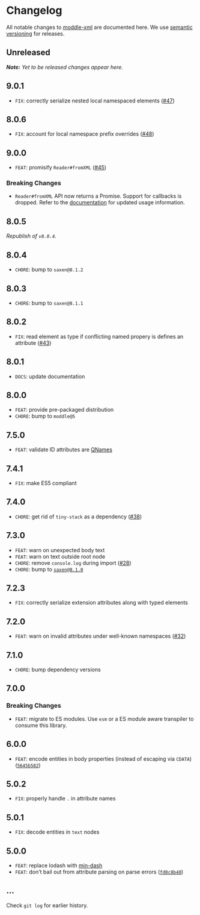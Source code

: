 # Changelog

All notable changes to [moddle-xml](https://github.com/bpmn-io/moddle-xml) are documented here. We use [semantic versioning](http://semver.org/) for releases.

## Unreleased

___Note:__ Yet to be released changes appear here._

## 9.0.1

* `FIX`: correctly serialize nested local namespaced elements ([#47](https://github.com/bpmn-io/moddle-xml/pull/47))

## 8.0.6

* `FIX`: account for local namespace prefix overrides ([#48](https://github.com/bpmn-io/moddle-xml/pull/48))

## 9.0.0

* `FEAT`: promisify `Reader#fromXML` ([#45](https://github.com/bpmn-io/moddle-xml/pull/45))

### Breaking Changes

* `Reader#fromXML` API now returns a Promise. Support for callbacks is dropped. Refer to the [documentation](https://github.com/bpmn-io/moddle-xml#read-xml) for updated usage information.

## 8.0.5

_Republish of `v8.0.4`._

## 8.0.4

* `CHORE`: bump to `saxen@8.1.2`

## 8.0.3

* `CHORE`: bump to `saxen@8.1.1`

## 8.0.2

* `FIX`: read element as type if conflicting named propery is defines an attribute ([#43](https://github.com/bpmn-io/moddle-xml/issues/43))

## 8.0.1

* `DOCS`: update documentation

## 8.0.0

* `FEAT`: provide pre-packaged distribution
* `CHORE`: bump to `moddle@5`

## 7.5.0

* `FEAT`: validate ID attributes are [QNames](http://www.w3.org/TR/REC-xml/#NT-NameChar)

## 7.4.1

* `FIX`: make ES5 compliant

## 7.4.0

* `CHORE`: get rid of `tiny-stack` as a dependency ([#38](https://github.com/bpmn-io/moddle-xml/pull/38))

## 7.3.0

* `FEAT`: warn on unexpected body text
* `FEAT`: warn on text outside root node
* `CHORE`: remove `console.log` during import ([#28](https://github.com/bpmn-io/moddle-xml/issues/28))
* `CHORE`: bump to [`saxen@8.1.0`](https://github.com/nikku/saxen/blob/master/CHANGELOG.md#810)

## 7.2.3

* `FIX`: correctly serialize extension attributes along with typed elements

## 7.2.0

* `FEAT`: warn on invalid attributes under well-known namespaces ([#32](https://github.com/bpmn-io/moddle-xml/issues/32))

## 7.1.0

* `CHORE`: bump dependency versions

## 7.0.0

### Breaking Changes

* `FEAT`: migrate to ES modules. Use `esm` or a ES module aware transpiler to consume this library.

## 6.0.0

* `FEAT`: encode entities in body properties (instead of escaping via `CDATA`) ([`5645b582`](https://github.com/bpmn-io/moddle-xml/commit/5645b5822644a461eba9f3da481362475f040984))

## 5.0.2

* `FIX`: properly handle `.` in attribute names

## 5.0.1

* `FIX`: decode entities in `text` nodes

## 5.0.0

* `FEAT`: replace lodash with [min-dash](https://github.com/bpmn-io/min-dash)
* `FEAT`: don't bail out from attribute parsing on parse errors  ([`fd0c8b40`](https://github.com/bpmn-io/moddle-xml/commit/fd0c8b4084b4d92565dd7d3099e283fbb98f1dd0))

## ...

Check `git log` for earlier history.

